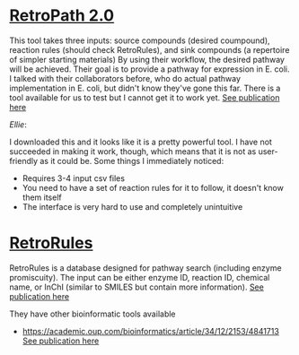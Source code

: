 # [RetroPath 2.0](http://www.jfaulon.com/retropath2-0-a-retrosynthesis-workflow-for-metabolic-engineers-biorxiv/)

This tool takes three inputs: source compounds (desired coumpound), reaction rules (should check RetroRules), and sink compounds (a repertoire of simpler starting materials)
By using their workflow, the desired pathway will be achieved. Their goal is to provide a pathway for expression in E. coli. I talked with their collaborators before, who do actual pathway implementation in E. coli, but didn't know they've gone this far.
There is a tool available for us to test but I cannot get it to work yet.
[See publication here](https://github.com/theicechol/metamoles/blob/master/Related%20articles/RetroPath_2.pdf)

*Ellie*:

I downloaded this and it looks like it is a pretty powerful tool. I have not succeeded in making it work, though, which means that it is not as user-friendly as it could be. Some things I immediately noticed:

- Requires 3-4 input csv files
- You need to have a set of reaction rules for it to follow, it doesn't know them itself
- The interface is very hard to use and completely unintuitive

# [RetroRules](https://retrorules.org/)

RetroRules is a database designed for pathway search (including enzyme promiscuity). The input can be either enzyme ID, reaction ID, chemical name, or InChI (similar to SMILES but contain more information).
[See publication here](https://github.com/theicechol/metamoles/blob/master/Related%20articles/RetroRules.pdf)

They have other bioinformatic tools available
* https://academic.oup.com/bioinformatics/article/34/12/2153/4841713
[See publication here](https://github.com/theicechol/metamoles/blob/master/Related%20articles/Selenzyme.pdf)